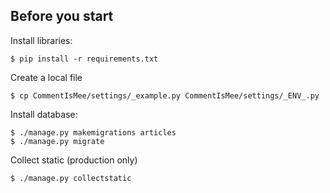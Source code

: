 ## Before you start

Install libraries:

	$ pip install -r requirements.txt

Create a local file

	$ cp CommentIsMee/settings/_example.py CommentIsMee/settings/_ENV_.py

Install database:

	$ ./manage.py makemigrations articles
	$ ./manage.py migrate

Collect static (production only)

	$ ./manage.py collectstatic
